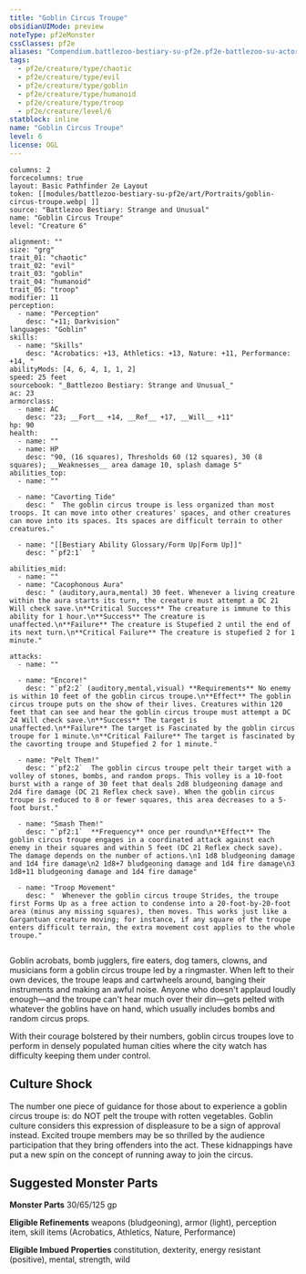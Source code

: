 ```yaml
---
title: "Goblin Circus Troupe"
obsidianUIMode: preview
noteType: pf2eMonster
cssClasses: pf2e
aliases: "Compendium.battlezoo-bestiary-su-pf2e.pf2e-battlezoo-su-actors.Actor.eaN9KXpgG02p3tqH" 
tags:
  - pf2e/creature/type/chaotic
  - pf2e/creature/type/evil
  - pf2e/creature/type/goblin
  - pf2e/creature/type/humanoid
  - pf2e/creature/type/troop
  - pf2e/creature/level/6
statblock: inline
name: "Goblin Circus Troupe"
level: 6
license: OGL
---
```


```statblock
columns: 2
forcecolumns: true
layout: Basic Pathfinder 2e Layout
token: [[modules/battlezoo-bestiary-su-pf2e/art/Portraits/goblin-circus-troupe.webp| ]]
source: "Battlezoo Bestiary: Strange and Unusual"
name: "Goblin Circus Troupe"
level: "Creature 6"

alignment: ""
size: "grg"
trait_01: "chaotic"
trait_02: "evil"
trait_03: "goblin"
trait_04: "humanoid"
trait_05: "troop"
modifier: 11
perception:
  - name: "Perception"
    desc: "+11; Darkvision"
languages: "Goblin"
skills:
  - name: "Skills"
    desc: "Acrobatics: +13, Athletics: +13, Nature: +11, Performance: +14, "
abilityMods: [4, 6, 4, 1, 1, 2]
speed: 25 feet
sourcebook: "_Battlezoo Bestiary: Strange and Unusual_"
ac: 23
armorclass:
  - name: AC
    desc: "23; __Fort__ +14, __Ref__ +17, __Will__ +11"
hp: 90
health:
  - name: ""
  - name: HP
    desc: "90, (16 squares), Thresholds 60 (12 squares), 30 (8 squares); __Weaknesses__ area damage 10, splash damage 5"
abilities_top:
  - name: ""

  - name: "Cavorting Tide"
    desc: "  The goblin circus troupe is less organized than most troops. It can move into other creatures' spaces, and other creatures can move into its spaces. Its spaces are difficult terrain to other creatures."

  - name: "[[Bestiary Ability Glossary/Form Up|Form Up]]"
    desc: "`pf2:1`  "

abilities_mid:
  - name: ""
  - name: "Cacophonous Aura"
    desc: " (auditory,aura,mental) 30 feet. Whenever a living creature within the aura starts its turn, the creature must attempt a DC 21 Will check save.\n**Critical Success** The creature is immune to this ability for 1 hour.\n**Success** The creature is unaffected.\n**Failure** The creature is Stupefied 2 until the end of its next turn.\n**Critical Failure** The creature is stupefied 2 for 1 minute."

attacks:
  - name: ""

  - name: "Encore!"
    desc: "`pf2:2` (auditory,mental,visual) **Requirements** No enemy is within 10 feet of the goblin circus troupe.\n**Effect** The goblin circus troupe puts on the show of their lives. Creatures within 120 feet that can see and hear the goblin circus troupe must attempt a DC 24 Will check save.\n**Success** The target is unaffected.\n**Failure** The target is Fascinated by the goblin circus troupe for 1 minute.\n**Critical Failure** The target is fascinated by the cavorting troupe and Stupefied 2 for 1 minute."

  - name: "Pelt Them!"
    desc: "`pf2:2`  The goblin circus troupe pelt their target with a volley of stones, bombs, and random props. This volley is a 10-foot burst with a range of 30 feet that deals 2d8 bludgeoning damage and 2d4 fire damage (DC 21 Reflex check save). When the goblin circus troupe is reduced to 8 or fewer squares, this area decreases to a 5-foot burst."

  - name: "Smash Them!"
    desc: "`pf2:1`  **Frequency** once per round\n**Effect** The goblin circus troupe engages in a coordinated attack against each enemy in their squares and within 5 feet (DC 21 Reflex check save). The damage depends on the number of actions.\n1 1d8 bludgeoning damage and 1d4 fire damage\n2 1d8+7 bludgeoning damage and 1d4 fire damage\n3 1d8+11 bludgeoning damage and 1d4 fire damage"

  - name: "Troop Movement"
    desc: "  Whenever the goblin circus troupe Strides, the troupe first Forms Up as a free action to condense into a 20-foot-by-20-foot area (minus any missing squares), then moves. This works just like a Gargantuan creature moving; for instance, if any square of the troupe enters difficult terrain, the extra movement cost applies to the whole troupe."
 
```



Goblin acrobats, bomb jugglers, fire eaters, dog tamers, clowns, and musicians form a goblin circus troupe led by a ringmaster. When left to their own devices, the troupe leaps and cartwheels around, banging their instruments and making an awful noise. Anyone who doesn't applaud loudly enough—and the troupe can't hear much over their din—gets pelted with whatever the goblins have on hand, which usually includes bombs and random circus props.

With their courage bolstered by their numbers, goblin circus troupes love to perform in densely populated human cities where the city watch has difficulty keeping them under control.

## Culture Shock

The number one piece of guidance for those about to experience a goblin circus troupe is: do NOT pelt the troupe with rotten vegetables. Goblin culture considers this expression of displeasure to be a sign of approval instead. Excited troupe members may be so thrilled by the audience participation that they bring offenders into the act. These kidnappings have put a new spin on the concept of running away to join the circus.

## Suggested Monster Parts

**Monster Parts** 30/65/125 gp

**Eligible Refinements** weapons (bludgeoning), armor (light), perception item, skill items (Acrobatics, Athletics, Nature, Performance)

**Eligible Imbued Properties** constitution, dexterity, energy resistant (positive), mental, strength, wild
